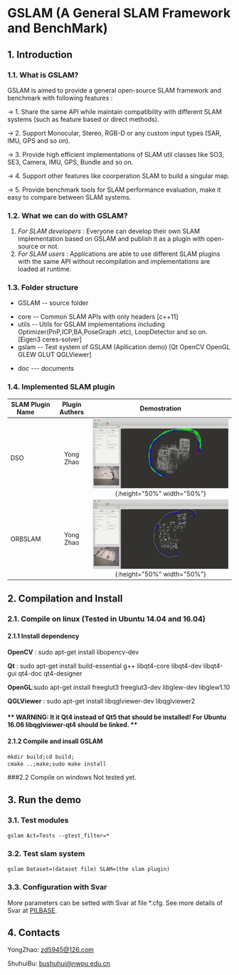 # GSLAM (A General SLAM Framework and BenchMark)

## 1. Introduction

### 1.1. What is GSLAM?
GSLAM is aimed to provide a general open-source SLAM framework and benchmark with following features :

-> 1. Share the same API while maintain compatibility with different SLAM systems (such as feature based or direct methods).

-> 2. Support Monocular, Stereo, RGB-D or any custom input types (SAR, IMU, GPS and so on).

-> 3. Provide high efficient implementations of SLAM util classes like SO3, SE3, Camera, IMU, GPS, Bundle and so on.

-> 4. Support other features like coorperation SLAM to build a singular map.

-> 5. Provide benchmark tools for SLAM performance evaluation, make it easy to compare between SLAM systems.

### 1.2. What we can do with GSLAM?
1. *For SLAM developers* : Everyone can develop their own SLAM implementation based on GSLAM and publish it as a plugin with open-source or not. 
2. *For SLAM users* : Applications are able to use different SLAM plugins with the same API without recompilation and implementations are loaded at runtime.

### 1.3. Folder structure
* GSLAM -- source folder
 - core    -- Common SLAM APIs with only headers [c++11]
 - utils   -- Utils for GSLAM implementations including Optimizer(PnP,ICP,BA,PoseGraph .etc), LoopDetector and so on. [Eigen3 ceres-solver]
 - gslam   -- Test system of GSLAM (Apllication demo) [Qt OpenCV OpenGL GLEW GLUT QGLViewer]

* doc			--- documents

### 1.4. Implemented SLAM plugin
| SLAM Plugin Name        |  Plugin Authers  | Demostration  |
| ------- |:------:|:-------------:|
| DSO     | Yong Zhao | ![DSO](./doc/images/gslam_dso.gif){:height="50%" width="50%"} |
| ORBSLAM | Yong Zhao | ![ORBSLAM](./doc/images/gslam_orbslam.gif){:height="50%" width="50%"} |


## 2. Compilation and Install

### 2.1. Compile on linux (Tested in Ubuntu 14.04 and 16.04)

#### 2.1.1 Install dependency

**OpenCV** : sudo apt-get install libopencv-dev 

**Qt** : sudo apt-get install build-essential g++ libqt4-core libqt4-dev libqt4-gui qt4-doc qt4-designer 

**OpenGL**:sudo apt-get install freeglut3 freeglut3-dev libglew-dev libglew1.10

**QGLViewer** : sudo apt-get install libqglviewer-dev libqglviewer2 

#### ** WARNING: It it Qt4 instead of Qt5 that should be installed! For Ubuntu 16.06 libqglviewer-qt4 should be linked. **

#### 2.1.2 Compile and insall GSLAM

```
mkdir build;cd build;
cmake ..;make;sudo make install
```

###2.2 Compile on windows
Not tested yet.

## 3. Run the demo

### 3.1. Test modules
```
gslam Act=Tests --gtest_filter=*
```
### 3.2. Test slam system
```
gslam Dataset=(dataset file) SLAM=(the slam plugin)
```
### 3.3. Configuration with Svar
More parameters can be setted with Svar at file *.cfg.
See more details of Svar at [PILBASE](https://github.com/zdzhaoyong/PIL2/blob/master/apps/SvarTest/README.md).

## 4. Contacts

YongZhao: zd5945@126.com

ShuhuiBu: bushuhui@nwpu.edu.cn

